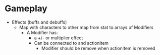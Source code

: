 # Gameplay

- Effects (buffs and debuffs)
  - Map with characters to other map from stat to arrays of Modifiers
    - A Modifier has:
      - a +/- or multiplier effect
      - Can be connected to and actionItem
        - Modifier should be remove when actionItem is removed

